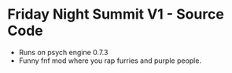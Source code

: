 # Friday Night Summit V1 - Source Code

- Runs on psych engine 0.7.3
- Funny fnf mod where you rap furries and purple people.
